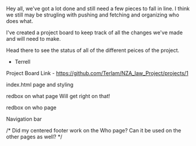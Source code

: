 <!-- Terrell's -->
Hey all, we've got a lot done and still need a few pieces to fall in line. 
I think we still may be strugling with pushing and fetching and organizing who does what. 

I've created a project board to keep track of all the changes we've made and will need to make. 

Head there to see the status of all of the different peices of the project. 

- Terrell 

Project Board Link -  https://github.com/Terlam/NZA_law_Project/projects/1

<!-- Alax's Work-->
index.html page and styling


<!-- Josey's  Work--><!-- Test -->
redbox on what page 
Will get right on that!


<!-- Stephanie's Work -->
redbox on who page


<!-- Monica's Work-->
Navigation bar 

/* Did my centered footer work on the Who page? Can it be used on the other pages as well? */

